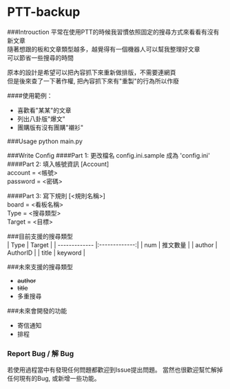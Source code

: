 PTT-backup
==========
###Introuction
平常在使用PTT的時候我習慣依照固定的搜尋方式來看看有沒有新文章  
隨著想跟的板和文章類型越多，越覺得有一個機器人可以幫我整理好文章  
可以節省一些搜尋的時間

原本的設計是希望可以把內容抓下來重新做排版，不需要連網頁  
但是後來查了一下著作權, 把內容抓下來有"重製"的行為所以作廢

####使用範例：
* 喜歡看"某某"的文章
* 列出八卦版"爆文"
* 團購版有沒有團購"襯衫"  

###Usage
python main.py

###Write Config
####Part 1: 更改檔名 config.ini.sample 成為 'config.ini'  
####Part 2: 填入帳號資訊
[Account]  
account  = <帳號>  
password = <密碼>  

####Part 3: 寫下規則
[<規則名稱>]  
board  = <看板名稱>  
Type   = <搜尋類型>  
Target = <目標>  

###目前支援的搜尋類型  
| Type          | Target        | 
| ------------- |:-------------:| 
| num           | 推文數量      | 
| author        | AuthorID      |
| title         | keyword       |

###未來支援的搜尋類型
* ~~author~~
* ~~title~~  
* 多重搜尋

###未來會開發的功能
* 寄信通知
* 排程

### Report Bug / 解 Bug
若使用過程當中有發現任何問題都歡迎到Issue提出問題。
當然也很歡迎幫忙解掉任何現有的Bug, 或新增一些功能。


